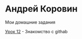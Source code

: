 # Андрей Коровин
Мои домашние задания

[Урок 12](https://akrvin.github.io/lesson_12/) - Знакомство с githab

